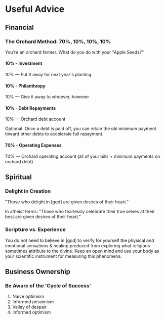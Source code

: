 # Useful Advice

## Financial

### The Orchard Method: 70%, 10%, 10%, 10%
You're an orchard farmer. What do you do with your "Apple Seeds?"

#### 10% - Investment
10% — Put it away for next year's planting

#### 10% - Philanthropy
10% — Give it away to whoever, however

#### 10% - Debt Repayments
10% — Orchard debt account

Optional: Once a debt is paid off, you can retain the old minimum payment toward other debts to accelerate full repayment.

#### 70% - Operating Expenses
70% — Orchard operating account (all of your bills + minimum payments on orchard debt)

## Spiritual

### Delight in Creation
"Those who delight in [god] are given desires of their heart."

In atheist terms:
"Those who fearlessly celebrate their true selves at their best are given desires of their heart."

### Scripture vs. Experience

You do not need to believe in [god] to verify for yourself the physical and emotional sensations & healing produced from exploring what religions sometimes attribute to the divine. Keep an open mind and use your body as your scientific instrument for measuring this phenomena.

## Business Ownership

### Be Aware of the 'Cycle of Success'
1. Naive optimism
2. Informed pessimism
3. Valley of despair
4. Informed optimism
